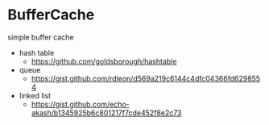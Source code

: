 # BufferCache

simple buffer cache

- hash table
  - https://github.com/goldsborough/hashtable
- queue
  - https://gist.github.com/rdleon/d569a219c6144c4dfc04366fd6298554
- linked list
  - https://gist.github.com/echo-akash/b1345925b6c801217f7cde452f8e2c73